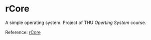 # rCore

A simple operating system. Project of THU *Operting System* course.

Reference: [rCore](https://github.com/rcore-os/rCore)
